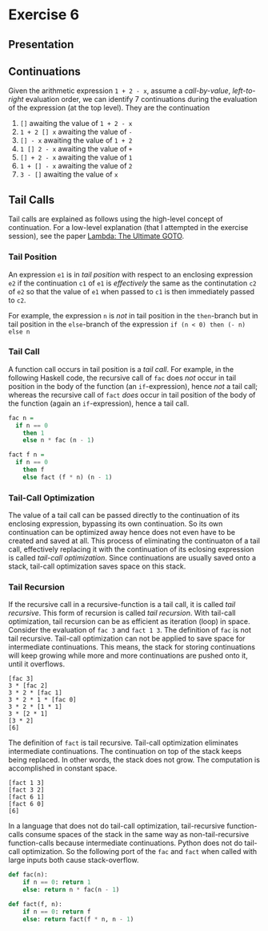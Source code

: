 # Exercise 6

## Presentation

## Continuations

Given the arithmetic expression `1 + 2 - x`, assume a _call-by-value_,
_left-to-right_ evaluation order, we can identify 7 continuations during the
evaluation of the expression (at the top level).  They are the continuation

1. `[]` awaiting the value of `1 + 2 - x`
2. `1 + 2 [] x` awaiting the value of `-`
3. `[] - x` awaiting the value of `1 + 2`
4. `1 [] 2 - x` awaiting the value of `+`
5. `[] + 2 - x` awaiting the value of `1`
6. `1 + [] - x` awaiting the value of `2`
7. `3 - []` awaiting the value of `x`

## Tail Calls

Tail calls are explained as follows using the high-level concept of
continuation.  For a low-level explanation (that I attempted in the exercise
session), see the paper [Lambda: The Ultimate
GOTO](http://repository.readscheme.org/ftp/papers/ai-lab-pubs/AIM-443.pdf).

### Tail Position

An expression `e1` is in _tail position_ with respect to an enclosing
expression `e2` if the continuation `c1` of `e1` is _effectively_ the same as
the continutation `c2` of `e2` so that the value of `e1` when passed to `c1` is
then immediately passed to `c2`.

For example, the expression `n` is _not_ in tail position in the `then`-branch
but in tail position in the `else`-branch of the expression `if (n < 0) then (-
n) else n`

### Tail Call

A function call occurs in tail position is a _tail call_.  For example, in the
following Haskell code, the recursive call of `fac` does _not_ occur in tail
position in the body of the function (an `if`-expression), hence _not_ a tail
call; whereas the recursive call of `fact` _does_ occur in tail position of the
body of the function (again an `if`-expression), hence a tail call.

```haskell
fac n =
  if n == 0
    then 1
    else n * fac (n - 1)

fact f n =
  if n == 0
    then f
    else fact (f * n) (n - 1)
```

### Tail-Call Optimization

The value of a tail call can be passed directly to the continuation of its
enclosing expression, bypassing its own continuation.  So its own continuation
can be optimized away hence does not even have to be created and saved at all.
This process of eliminating the continuaton of a tail call, effectively
replacing it with the continuation of its eclosing expression is called
_tail-call optimization_.  Since continuations are usually saved onto a stack,
tail-call optimization saves space on this stack.

### Tail Recursion

If the recursive call in a recursive-function is a tail call, it is called
_tail recursive_.  This form of recursion is called _tail recursion_.  With
tail-call optimization, tail recursion can be as efficient as iteration (loop)
in space.  Consider the evaluation of `fac 3` and `fact 1 3`.  The definition
of `fac` is not tail recursive.  Tail-call optimization can not be applied to
save space for intermediate continuations.  This means, the stack for storing
continuations will keep growing while more and more continuations are pushed
onto it, until it overflows.

```
[fac 3]
3 * [fac 2]
3 * 2 * [fac 1]
3 * 2 * 1 * [fac 0]
3 * 2 * [1 * 1]
3 * [2 * 1]
[3 * 2]
[6]
```

The definition of `fact` is tail recursive.  Tail-call optimization eliminates
intermediate continuations.  The continuation on top of the stack keeps being
replaced.  In other words, the stack does not grow.  The computation is
accomplished in constant space.

```
[fact 1 3]
[fact 3 2]
[fact 6 1]
[fact 6 0]
[6]
```

In a language that does not do tail-call optimization, tail-recursive
function-calls consume spaces of the stack in the same way as
non-tail-recursive function-calls because intermediate continuations.  Python
does not do tail-call optimization.  So the following port of the `fac` and
`fact` when called with large inputs both cause stack-overflow.

```python
def fac(n):
    if n == 0: return 1
    else: return n * fac(n - 1)

def fact(f, n):
    if n == 0: return f
    else: return fact(f * n, n - 1)
```


